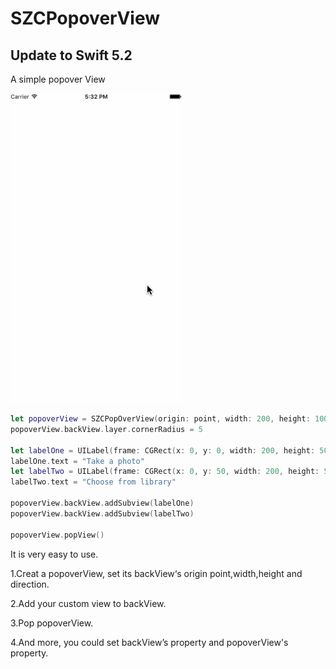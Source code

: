# SZCPopoverView
## Update to Swift 5.2
A simple popover View


![image](https://github.com/SunZhiC/SZCPopoverView/blob/master/SZCPopoverView/SZCPopoverView/images/show2.gif)

```swift
let popoverView = SZCPopOverView(origin: point, width: 200, height: 100, direction: .bottomLeft)
popoverView.backView.layer.cornerRadius = 5
        
let labelOne = UILabel(frame: CGRect(x: 0, y: 0, width: 200, height: 50))
labelOne.text = "Take a photo"
let labelTwo = UILabel(frame: CGRect(x: 0, y: 50, width: 200, height: 50))
labelTwo.text = "Choose from library"
        
popoverView.backView.addSubview(labelOne)
popoverView.backView.addSubview(labelTwo)
        
popoverView.popView()

```
It is very easy to use.

1.Creat a popoverView, set its backView‘s origin point,width,height and direction.

2.Add your custom view to backView.

3.Pop popoverView.

4.And more, you could set backView’s property and popoverView's property.

